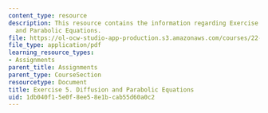 ```yaml
---
content_type: resource
description: This resource contains the information regarding Exercise 5. Diffusion
  and Parabolic Equations.
file: https://ol-ocw-studio-app-production.s3.amazonaws.com/courses/22-15-essential-numerical-methods-fall-2014/1db040f15e0f8ee58e1bcab55d60a0c2_MIT22_15F14_ex05.pdf
file_type: application/pdf
learning_resource_types:
- Assignments
parent_title: Assignments
parent_type: CourseSection
resourcetype: Document
title: Exercise 5. Diffusion and Parabolic Equations
uid: 1db040f1-5e0f-8ee5-8e1b-cab55d60a0c2
---
```

